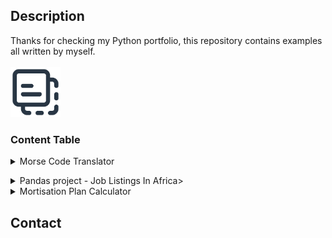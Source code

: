 <h2>Description</h2>
Thanks for checking my Python portfolio, this repository contains examples all written by myself. 
<br />

<!-- PROJECT LOGO -->
<br />
<div align="left">
     <a href="https://github.com/qianayeung/my_python_projects/tree/main">
         <img src="embedded file icon.png" alt="Logo" width="80" height="80"> 

  </a>

  <h3 align="left">Content Table</h3>

  </p>
</div>

<!DOCTYPE html> 
<html>
<body>
<!-- Morse Code Translator -->
<details>
  <summary>Morse Code Translator</summary><li><a href="https://github.com/qianayeung/my_python_projects/blob/main/Morse%20Code%20Translator">Morse Code Translator</a></li>
      <li>Morse Code translator that encrypts the plain text you input</li>
</details>
        
  </p>
</div>
<!DOCTYPE html> 
<html>
<body>
<!-- Data Science Job Salary -->
<details>
<summary>Pandas project - Job Listings In Africa></summary>
     <ol>
 <ul>
   <li>Pandas Project - Job Listings In Africa</li>
<a target="_blank" href="https://anaconda.cloud/api/nbserve/launch_notebook?nb_url=https%3A%2F%2Fanaconda.cloud%2Fapi%2Fprojects%2F865499d1-6c23-4a91-ab73-2a306a933de1%2Fversions%2Fba75769f-4eb2-4548-8187-d7f17ae75fc1%2Ffiles%2Fpandas.ipynb"><img src="https://static.anaconda.cloud/content/a22d04e8445b700f28937ab3231b8cded505d0395c63b7a269696722196d5415"/></a>
</li>
   <li>Pandas Project - University of Regina</li>
<a target="_blank" href=https://anaconda.cloud/api/nbserve/launch_notebook?nb_url=https%3A%2F%2Fanaconda.cloud%2Fapi%2Fprojects%2Faf35732d-735d-4ecf-8fb9-b1d125038a23%2Fversions%2Fbcd6b4c8-e3e0-4965-9457-ded423dc958b%2Ffiles%2Fsalary.ipynb><img src="https://static.anaconda.cloud/content/a22d04e8445b700f28937ab3231b8cded505d0395c63b7a269696722196d5415"/></a></li>


  </details>
<!DOCTYPE html> 
<html>
<body>
<!-- Mortisation Plan Calculator -->
<details>
 <summary>Mortisation Plan Calculator</summary><li><a href="https://github.com/qianayeung/my_python_projects/blob/main/Mortisation%20Plan">Mortisation Plan Calculator</a></li>
 <ol>
 <ul>
    <li>Programme that calculates your monthly installments using the data 'Principal borrowed amount', 'Rate of interest per annum', 'Years to repay the loan'</li> 
    <li>Added def get_input(prompt, expected_type) to confirm type checking and validation</li>
    <li>Added while if function to allow the validation processing and improve user experience</li> 
    <li>Used input() to gater user inputs</li>
    <li>Used try: to calculate the EMI(equated_monthly_installments)</li></ul>


  </p>
</div>
<!DOCTYPE html> 
<html>
<body>
<!-- Calculators -->
<summary>Calculators</summary>
     <ul>
     <li>Calculator 1</li><a href="https://github.com/qianayeung/my_python_projects/blob/main/calculator%201">Calculator 1</a></li>
     <li>Calculator 2</li><a href="https://github.com/qianayeung/my_python_projects/blob/main/calculator%202">Calculator 2</a></li>
     <li>Calculator 3</li><a href="https://github.com/qianayeung/my_python_projects/blob/main/calculator_while_loop_recursion">Calculator 3</a></li>
</details>

<!-- CONTACT -->
## Contact
